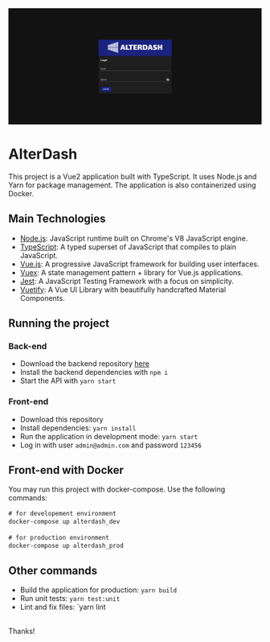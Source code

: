 <img src="./screenshot.png" alt="AlterDash Screenshot" />

<br/>

# AlterDash

This project is a Vue2 application built with TypeScript. It uses Node.js and Yarn for package management. The application is also containerized using Docker. 

## Main Technologies

- [Node.js](https://nodejs.org/): JavaScript runtime built on Chrome's V8 JavaScript engine.
- [TypeScript](https://www.typescriptlang.org/): A typed superset of JavaScript that compiles to plain JavaScript.
- [Vue.js](https://vuejs.org/): A progressive JavaScript framework for building user interfaces.
- [Vuex](https://vuex.vuejs.org/): A state management pattern + library for Vue.js applications.
- [Jest](https://jestjs.io/): A JavaScript Testing Framework with a focus on simplicity.
- [Vuetify](https://vuetifyjs.com/): A Vue UI Library with beautifully handcrafted Material Components.

## Running the project

### Back-end

- Download the backend repository [here](https://github.com/WebersonRodrigues/backend-node-exemplo-memoria) 
- Install the backend dependencies with `npm i`
- Start the API with `yarn start`

### Front-end
- Download this repository
- Install dependencies: `yarn install`
- Run the application in development mode: `yarn start`
- Log in with user `admin@admin.com` and password `123456`

## Front-end with Docker

You may run this project with docker-compose. Use the following commands:
```docker
# for developement environment
docker-compose up alterdash_dev

# for production environment
docker-compose up alterdash_prod
```
## Other commands

- Build the application for production: `yarn build`
- Run unit tests: `yarn test:unit`
- Lint and fix files: `yarn lint

<br/>
Thanks!